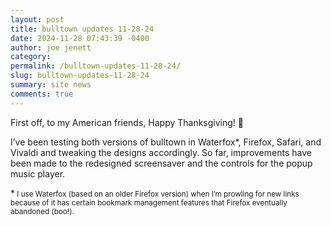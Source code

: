 ```yaml
---
layout: post
title: bulltown updates 11-28-24
date: 2024-11-28 07:43:39 -0400
author: joe jenett
category: 
permalink: /bulltown-updates-11-28-24/
slug: bulltown-updates-11-28-24
summary: site news
comments: true
---
```

First off, to my American friends, Happy Thanksgiving! 🍗 

I’ve been testing both versions of bulltown in Waterfox*, Firefox, Safari, and Vivaldi and tweaking the designs accordingly. So far, improvements have been made to the redesigned screensaver and the controls for the popup music player.

*<small> I use Waterfox (based on an older Firefox version) when I’m prowling for new links because of it has certain bookmark management features that Firefox eventually abandoned (boo!).</small>

<a href="https://brid.gy/publish/mastodon"></a>